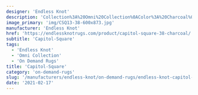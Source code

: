 ```yaml
---
designer: 'Endless Knot'
description: 'Collection%3A%20Omni%20Collection%0AColor%3A%20Charcoal%0AMaterial%3A%20100%25%20WoolPile%3A%201/4%22Style%3A%20Geometric%2C%20Solid%2C%20TexturalWidth%3A%2013%272%22'
image_primary: 'img/CSQ13-38-600x873.jpg'
manufacturer: 'Endless Knot'
href: 'https://endlessknotrugs.com/product/capitol-square-38-charcoal/'
subtitle: 'Capitol-Square'
tags:
  - 'Endless Knot'
  - 'Omni Collection'
  - 'On Demand Rugs'
title: 'Capitol-Square'
category: 'on-demand-rugs'
slug: '/manufacturers/endless-knot/on-demand-rugs/endless-knot-capitol-square'
date: '2021-02-17'
---
```

